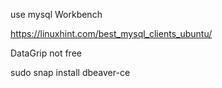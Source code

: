 use mysql Workbench



https://linuxhint.com/best_mysql_clients_ubuntu/

DataGrip  not free

sudo snap install dbeaver-ce